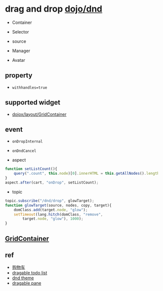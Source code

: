 # drag and drop [dojo/dnd](http://dojotoolkit.org/reference-guide/1.10/dojo/dnd.html)

+ Container

+ Selector

+ source

+ Manager

+ Avatar

## property

+ `withhandles=true`

## supported widget

+ [dojox/layout/GridContainer](http://dojotoolkit.org/reference-guide/1.10/dojox/layout/GridContainer.html)

## event

+ `onDropInternal`
+ `onDndCancel`

+ aspect

```js
function setListCount(){  
    query(".count", this.node)[0].innerHTML = this.getAllNodes().length;  
}  
aspect.after(cart, "onDrop", setListCount);  
```


+ topic

```js
topic.subscribe("/dnd/drop", glowTarget); 
function glowTarget(source, nodes, copy, target){  
    domClass.add(target.node, "glow");  
    setTimeout(lang.hitch(domClass, "remove",  
        target.node, "glow"), 1000);  
} 
```
## [GridContainer](http://dojotoolkit.org/reference-guide/1.10/dojox/layout/GridContainer.html)


## ref
+ [购物车](http://blog.csdn.net/dojotoolkit/article/details/7371849)
+ [dragable todo list](http://localhost:8004/lib/dgrid/demos/todo/)
+ [dnd theme](http://localhost:8004/lib/dijit/themes/themetester-orig.html)
+ [dragable pane](http://localhost:8004/lib/dojox/gfx/demos/roundedpane.html)
